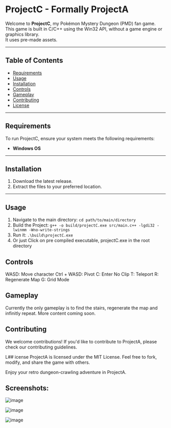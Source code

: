 # ProjectC - Formally ProjectA

Welcome to **ProjectC**, my Pokémon Mystery Dungeon (PMD) fan game.  
This game is built in C/C++ using the Win32 API, without a game engine or graphics library.  
It uses pre-made assets.

---

## Table of Contents
- [Requirements](#requirements)
- [Usage](#usage)
- [Installation](#installation)
- [Controls](#controls)
- [Gameplay](#gameplay)
- [Contributing](#contributing)
- [License](#license)

---

## Requirements

To run ProjectC, ensure your system meets the following requirements:
- **Windows OS**

---

## Installation

1. Download the latest release.
2. Extract the files to your preferred location.

---

## Usage

1. Navigate to the main directory:
   ```cd path/to/main/directory ```
2. Build the Project:
```g++ -o build/projectC.exe src/main.c++ -lgdi32 -lwinmm -Wno-write-strings```
3. Run it:
```.\build\projectC.exe```
4. Or just Click on pre compiled executable, projectC.exe in the root directory


## Controls
WASD: Move character
Ctrl + WASD: Pivot
C: Enter No Clip
T: Teleport
R: Regenerate Map
G: Grid Mode

## Gameplay
Currently the only gameplay is to find the stairs, regenerate the map and infinitly repeat. More content coming soon.

## Contributing
We welcome contributions! If you'd like to contribute to ProjectA, please check our contributing guidelines.

L## icense
ProjectA is licensed under the MIT License. Feel free to fork, modify, and share the game with others.

Enjoy your retro dungeon-crawling adventure in ProjectA.

## Screenshots:

![image](https://github.com/micman123456/ProjectA/assets/77693187/1e9f7384-2744-4108-9715-31fbaf388afc)

![image](https://github.com/micman123456/ProjectA/assets/77693187/83ce62c6-aed6-4583-bc7d-7757bc69d130)

![image](https://github.com/micman123456/ProjectA/assets/77693187/e7913649-c5a3-4360-9a08-9790db1c4ec7)



